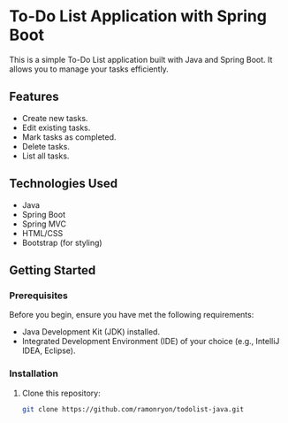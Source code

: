 # To-Do List Application with Spring Boot

This is a simple To-Do List application built with Java and Spring Boot. It allows you to manage your tasks efficiently.

## Features

- Create new tasks.
- Edit existing tasks.
- Mark tasks as completed.
- Delete tasks.
- List all tasks.

## Technologies Used

- Java
- Spring Boot
- Spring MVC
- HTML/CSS
- Bootstrap (for styling)

## Getting Started

### Prerequisites

Before you begin, ensure you have met the following requirements:

- Java Development Kit (JDK) installed.
- Integrated Development Environment (IDE) of your choice (e.g., IntelliJ IDEA, Eclipse).

### Installation

1. Clone this repository:

   ```bash
   git clone https://github.com/ramonryon/todolist-java.git

